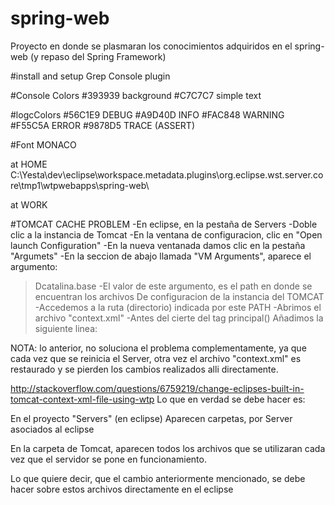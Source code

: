 # spring-web
Proyecto en donde se plasmaran los conocimientos adquiridos en el spring-web
(y repaso del Spring Framework)

#install and setup Grep Console plugin 

#Console Colors
#393939	background
#C7C7C7	simple text

#logcColors
#56C1E9	DEBUG
#A9D40D	INFO
#FAC848	WARNING
#F55C5A	ERROR
#9878D5	TRACE (ASSERT)


#Font	MONACO

at HOME
C:\Yesta\dev\eclipse\workspace\.metadata\.plugins\org.eclipse.wst.server.core\tmp1\wtpwebapps\spring-web\

at WORK

#TOMCAT CACHE PROBLEM
-En eclipse, en la pestaña de Servers
-Doble clic a la instancia de Tomcat
-En la ventana de configuracion, clic en "Open launch Configuration"
-En la nueva ventanada damos clic en la pestaña "Argumets"
-En la seccion de abajo llamada "VM Arguments", aparece el argumento:
 >Dcatalina.base
-El valor de este argumento, es el path en donde se encuentran los archivos
 De configuracion de la instancia del TOMCAT
-Accedemos a la ruta (directorio) indicada por este PATH
-Abrimos el archivo "context.xml"
-Antes del cierte del tag principal(</Context>)
 Añadimos la siguiente linea:
 <Resources cachingAllowed="true" cacheMaxSize="100000" />
 
NOTA: lo anterior, no soluciona el problema complementamente, ya que cada vez que se
reinicia el Server, otra vez el archivo "context.xml" es restaurado y se pierden los cambios
realizados alli directamente.

http://stackoverflow.com/questions/6759219/change-eclipses-built-in-tomcat-context-xml-file-using-wtp
Lo que en verdad se debe hacer es:

En el proyecto "Servers" (en eclipse)
Aparecen carpetas, por Server asociados al eclipse

En la carpeta de Tomcat, aparecen todos los archivos que se utilizaran cada vez que
el servidor se pone en funcionamiento.

Lo que quiere decir, que el cambio anteriormente mencionado, se debe hacer sobre estos archivos
directamente en el eclipse



  
